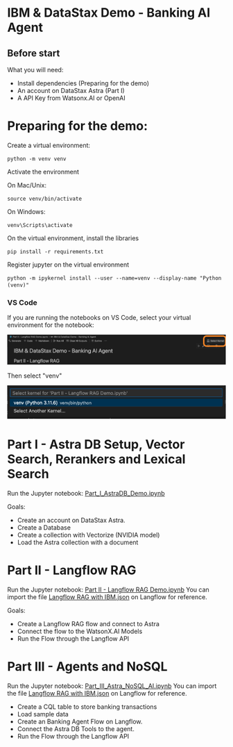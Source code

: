 # IBM & DataStax Demo - Banking AI Agent

## Before start

What you will need:

- Install dependencies (Preparing for the demo)
- An account on DataStax Astra (Part I)
- A API Key from Watsonx.AI or OpenAI

# Preparing for the demo:

Create a virtual environment:

```
python -m venv venv
```

Activate the environment

On Mac/Unix:
```
source venv/bin/activate
```

On Windows:
```
venv\Scripts\activate
```

On the virtual environment, install the libraries

```
pip install -r requirements.txt
```

Register jupyter on the virtual environment
```
python -m ipykernel install --user --name=venv --display-name "Python (venv)"
```

### VS Code

If you are running the notebooks on VS Code, select your virtual environment for the notebook:

<img src="img/vs_code_jupyter.png" alt="VSCode" width="600"/>

Then select "venv"

<img src="img/vs_code_jupyter2.png" alt="VSCode" width="600"/>


# Part I - Astra DB Setup, Vector Search, Rerankers and Lexical Search

Run the Jupyter notebook: [Part_I_AstraDB_Demo.ipynb](Part_I_AstraDB_Demo.ipynb)

Goals:

- Create an account on DataStax Astra.
- Create a Database
- Create a collection with Vectorize (NVIDIA model)
- Load the Astra collection with a document

# Part II - Langflow RAG

Run the Jupyter notebook: [Part II - Langflow RAG Demo.ipynb](Part_II_Langflow_RAG_Demo.ipynb)
You can import the file [Langflow RAG with IBM.json](<Langflow RAG with IBM.json>) on Langflow for reference.

Goals:

- Create a Langflow RAG flow and connect to Astra
- Connect the flow to the WatsonX.AI Models
- Run the Flow through the Langflow API

# Part III - Agents and NoSQL

Run the Jupyter notebook: [Part_III_Astra_NoSQL_AI.ipynb](Part_III_Astra_NoSQL_AI.ipynb)
You can import the file [Langflow RAG with IBM.json](<Part_III - Langflow Agent with NoSQL data from Astra DB.json>) on Langflow for reference.

- Create a CQL table to store banking transactions
- Load sample data
- Create an Banking Agent Flow on Langflow.
- Connect the Astra DB Tools to the agent.
- Run the Flow through the Langflow API


